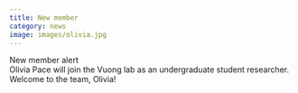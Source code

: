 ```yaml
---
title: New member
category: news
image: images/olivia.jpg
---
```


<i class="fas fa-exclamation-triangle"></i> New member alert <i class="fas fa-exclamation-triangle"></i>  
Olivia Pace will join the Vuong lab as an undergraduate student researcher. Welcome to the team, Olivia!